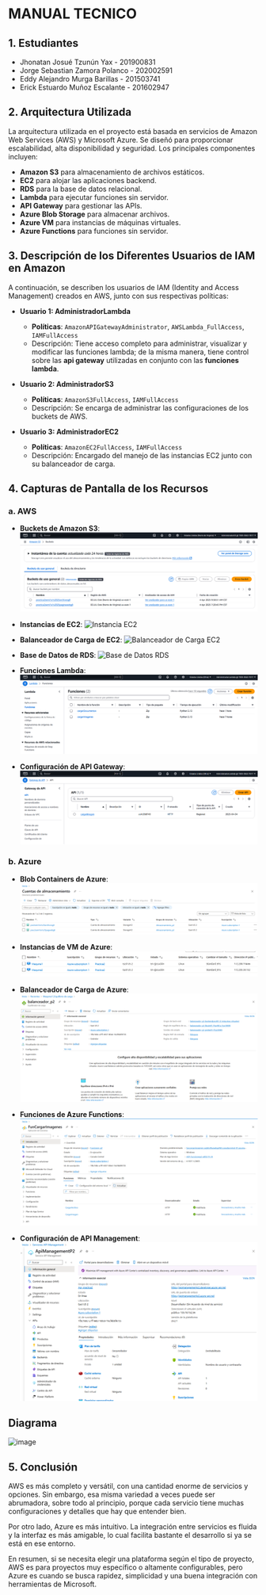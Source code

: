 # MANUAL TECNICO

## 1. Estudiantes
- Jhonatan Josué Tzunún Yax - 201900831
- Jorge Sebastian Zamora Polanco - 202002591
- Eddy Alejandro Murga Barillas - 201503741
- Erick Estuardo Muñoz Escalante - 201602947

## 2. Arquitectura Utilizada
La arquitectura utilizada en el proyecto está basada en servicios de Amazon Web Services (AWS) y Microsoft Azure. Se diseñó para proporcionar escalabilidad, alta disponibilidad y seguridad. Los principales componentes incluyen:

- **Amazon S3** para almacenamiento de archivos estáticos.
- **EC2** para alojar las aplicaciones backend.
- **RDS** para la base de datos relacional.
- **Lambda** para ejecutar funciones sin servidor.
- **API Gateway** para gestionar las APIs.
- **Azure Blob Storage** para almacenar archivos.
- **Azure VM** para instancias de máquinas virtuales.
- **Azure Functions** para funciones sin servidor.

## 3. Descripción de los Diferentes Usuarios de IAM en Amazon
A continuación, se describen los usuarios de IAM (Identity and Access Management) creados en AWS, junto con sus respectivas políticas:

- **Usuario 1: AdministradorLambda**
  - **Políticas**: `AmazonAPIGatewayAdministrator`, `AWSLambda_FullAccess`, `IAMFullAccess`
  - Descripción: Tiene acceso completo para administrar, visualizar y modificar las funciones lambda; de la misma manera, tiene control sobre las **api gateway** utilizadas en conjunto con las **funciones lambda**.
  
- **Usuario 2: AdministradorS3**
  - **Políticas**: `AmazonS3FullAccess`, `IAMFullAccess`
  - Descripción: Se encarga de administrar las configuraciones de los buckets de AWS.

- **Usuario 3: AdministradorEC2**
  - **Políticas**: `AmazonEC2FullAccess`, `IAMFullAccess`
  - Descripción: Encargado del manejo de las instancias EC2 junto con su balanceador de carga.

## 4. Capturas de Pantalla de los Recursos

### a. AWS
- **Buckets de Amazon S3**:
  ![Bucket de S3](./Imagenes%20Manual/buckets.png)
  
- **Instancias de EC2**:
  ![Instancia EC2](ruta/a/tu/captura_de_pantalla_EC2.png)
  
- **Balanceador de Carga de EC2**:
  ![Balanceador de Carga EC2](ruta/a/tu/captura_de_pantalla_balanceador.png)

- **Base de Datos de RDS**:
  ![Base de Datos RDS](ruta/a/tu/captura_de_pantalla_RDS.png)

- **Funciones Lambda**:
  ![Función Lambda](./Imagenes%20Manual/lambda_functions.png)

- **Configuración de API Gateway**:
  ![API Gateway](./Imagenes%20Manual/api_gateway.png)

### b. Azure
- **Blob Containers de Azure**:
  ![Blob Containers de Azure](./Imagenes%20Manual/captura_blob.png)

- **Instancias de VM de Azure**:
  ![Instancia VM Azure](./Imagenes%20Manual/captura_de_pantalla_VM.png)


- **Balanceador de Carga de Azure**:
  ![Balanceador de Carga Azure](./Imagenes%20Manual/captura_balanceador.png)

- **Funciones de Azure Functions**:
  ![Funciones Azure](./Imagenes%20Manual/captura_Funciones.png)

- **Configuración de API Management**:
  ![API Management](./Imagenes%20Manual/caputura_api.png)


## Diagrama
![image](https://github.com/user-attachments/assets/d5bc3736-6672-4447-ada2-1fafdafb5114)


## 5. Conclusión

AWS es más completo y versátil, con una cantidad enorme de servicios y opciones. Sin embargo, esa misma variedad a veces puede ser abrumadora, sobre todo al principio, porque cada servicio tiene muchas configuraciones y detalles que hay que entender bien.

Por otro lado, Azure es más intuitivo. La integración entre servicios es fluida y la interfaz es más amigable, lo cual facilita bastante el desarrollo si ya se está en ese entorno.

En resumen, si se necesita elegir una plataforma según el tipo de proyecto, AWS es para proyectos muy específico o altamente configurables, pero Azure es cuando se busca rapidez, simplicidad y una buena integración con herramientas de Microsoft.
